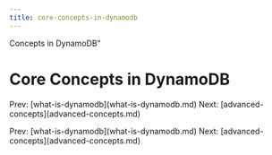 ```yaml
---
title: core-concepts-in-dynamodb
---
```


Concepts in DynamoDB\"

# Core Concepts in DynamoDB

Prev: \[what-is-dynamodb](what-is-dynamodb.md)
Next: \[advanced-concepts](advanced-concepts.md)

Prev: \[what-is-dynamodb](what-is-dynamodb.md)
Next: \[advanced-concepts](advanced-concepts.md)
